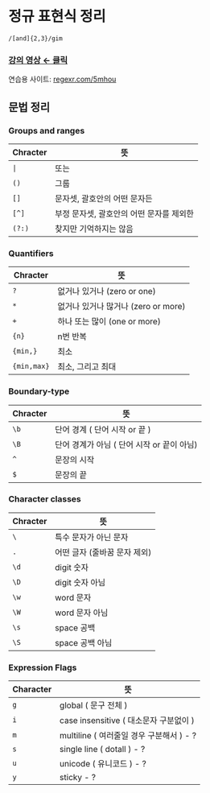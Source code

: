 # 정규 표현식 정리

`/[and]{2,3}/gim`

### [강의 영상 ← 클릭](https://youtu.be/t3M6toIflyQ)

연습용 사이트: [regexr.com/5mhou](https://regexr.com/5ml92)

## 문법 정리

### Groups and ranges

| Chracter | 뜻                                       |
| -------- | ---------------------------------------- |
| `\|`     | 또는                                     |
| `()`     | 그룹                                     |
| `[]`     | 문자셋, 괄호안의 어떤 문자든             |
| `[^]`    | 부정 문자셋, 괄호안의 어떤 문자를 제외한 |
| `(?:)`   | 찾지만 기억하지는 않음                   |

### Quantifiers

| Chracter    | 뜻                                  |
| ----------- | ----------------------------------- |
| `?`         | 없거나 있거나 (zero or one)         |
| `*`         | 없거나 있거나 많거나 (zero or more) |
| `+`         | 하나 또는 많이 (one or more)        |
| `{n}`       | n번 반복                            |
| `{min,}`    | 최소                                |
| `{min,max}` | 최소, 그리고 최대                   |

### Boundary-type

| Chracter | 뜻                                         |
| -------- | ------------------------------------------ |
| `\b`     | 단어 경계 ( 단어 시작 or 끝 )              |
| `\B`     | 단어 경계가 아님 ( 단어 시작 or 끝이 아님) |
| `^`      | 문장의 시작                                |
| `$`      | 문장의 끝                                  |

### Character classes

| Chracter | 뜻                           |
| -------- | ---------------------------- |
| `\`      | 특수 문자가 아닌 문자        |
| `.`      | 어떤 글자 (줄바꿈 문자 제외) |
| `\d`     | digit 숫자                   |
| `\D`     | digit 숫자 아님              |
| `\w`     | word 문자                    |
| `\W`     | word 문자 아님               |
| `\s`     | space 공백                   |
| `\S`     | space 공백 아님              |

### Expression Flags

| Character | 뜻                                       |
| --------- | ---------------------------------------- |
| `g`       | global ( 문구 전체 )                     |
| `i`       | case insensitive ( 대소문자 구분없이 )   |
| `m`       | multiline ( 여러줄일 경우 구분해서 ) - ? |
| `s`       | single line ( dotall ) - ?               |
| `u`       | unicode ( 유니코드 ) - ?                 |
| `y`       | sticky - ?                               |
